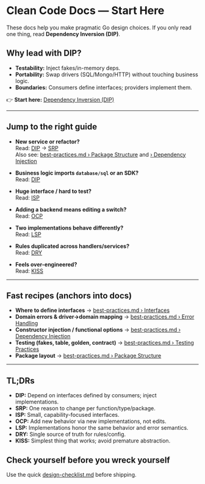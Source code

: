 # Clean Code Docs — Start Here

These docs help you make pragmatic Go design choices. If you only read one
thing, read **Dependency Inversion (DIP)**.

## Why lead with DIP?

- **Testability:** Inject fakes/in-memory deps.
- **Portability:** Swap drivers (SQL/Mongo/HTTP) without touching business
  logic.
- **Boundaries:** Consumers define interfaces; providers implement them.

👉 **Start here:** [Dependency Inversion (DIP)](clean-code/dependency-inversion.md)

---

## Jump to the right guide

- **New service or refactor?**  
  Read: [DIP](clean-code/dependency-inversion.md) →
  [SRP](clean-code/single-responsibility.md)  
  Also see: [best-practices.md › Package Structure](./best-practices.md#package-structure)
  and [› Dependency Injection](./best-practices.md#dependency-injection)

- **Business logic imports `database/sql` or an SDK?**  
  Read: [DIP](clean-code/dependency-inversion.md)

- **Huge interface / hard to test?**  
  Read: [ISP](clean-code/interface-segregation.md)

- **Adding a backend means editing a switch?**  
  Read: [OCP](clean-code/open-closed.md)

- **Two implementations behave differently?**  
  Read: [LSP](clean-code/liskov-substitution.md)

- **Rules duplicated across handlers/services?**  
  Read: [DRY](clean-code/dry.md)

- **Feels over-engineered?**  
  Read: [KISS](clean-code/kiss.md)

---

## Fast recipes (anchors into docs)

- **Where to define interfaces** → [best-practices.md › Interfaces](./best-practices.md#interfaces)
- **Domain errors & driver→domain mapping** → [best-practices.md › Error Handling](./best-practices.md#error-handling)
- **Constructor injection / functional options** →
  [best-practices.md › Dependency Injection](./best-practices.md#dependency-injection)
- **Testing (fakes, table, golden, contract)** →
  [best-practices.md › Testing Practices](./best-practices.md#testing-practices)
- **Package layout** → [best-practices.md › Package Structure](./best-practices.md#package-structure)

---

## TL;DRs

- **DIP:** Depend on interfaces defined by consumers; inject implementations.  
- **SRP:** One reason to change per function/type/package.  
- **ISP:** Small, capability-focused interfaces.  
- **OCP:** Add new behavior via new implementations, not edits.  
- **LSP:** Implementations honor the same behavior and error semantics.  
- **DRY:** Single source of truth for rules/config.  
- **KISS:** Simplest thing that works; avoid premature abstraction.

## Check yourself before you wreck yourself

Use the quick [design-checklist.md](./design-checklist.md) before shipping.
